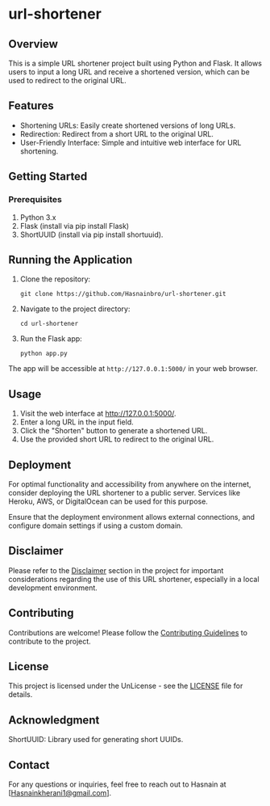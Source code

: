 # url-shortener


## Overview

This is a simple URL shortener project built using Python and Flask.
It allows users to input a long URL and receive a shortened version, which can be used to redirect to the original URL.

## Features

- Shortening URLs: Easily create shortened versions of long URLs.
- Redirection: Redirect from a short URL to the original URL.
- User-Friendly Interface: Simple and intuitive web interface for URL shortening.

## Getting Started
### Prerequisites
1. Python 3.x
2. Flask (install via pip install Flask)
3. ShortUUID (install via pip install shortuuid).

## Running the Application

1. Clone the repository:

    `git clone https://github.com/Hasnainbro/url-shortener.git`

2. Navigate to the project directory:

    `cd url-shortener`

3. Run the Flask app:

    `python app.py`

The app will be accessible at `http://127.0.0.1:5000/` in your web browser.


## Usage

1. Visit the web interface at http://127.0.0.1:5000/.
2. Enter a long URL in the input field.
3. Click the "Shorten" button to generate a shortened URL.
4. Use the provided short URL to redirect to the original URL.

## Deployment

For optimal functionality and accessibility from anywhere on the internet, consider deploying the URL shortener to a public server. Services like Heroku, AWS, or DigitalOcean can be used for this purpose.

Ensure that the deployment environment allows external connections, and configure domain settings if using a custom domain.

## Disclaimer 

Please refer to the [Disclaimer](https://github.com/Hasnainbro/url-shortener/blob/main/Desclaimer.md) section in the project for important considerations regarding the use of this URL shortener, especially in a local development environment.

## Contributing

Contributions are welcome! Please follow the [Contributing Guidelines](https://docs.github.com/en/discussions/collaborating-with-your-community-using-discussions/collaborating-with-maintainers-using-discussions) to contribute to the project.

## License

This project is licensed under the  UnLicense - see the [LICENSE](https://github.com/Hasnainbro/url-shortener/blob/main/LICENSE) file for details.

## Acknowledgment

ShortUUID: Library used for generating short UUIDs.

## Contact

For any questions or inquiries, feel free to reach out to Hasnain at [Hasnainkherani1@gmail.com].

